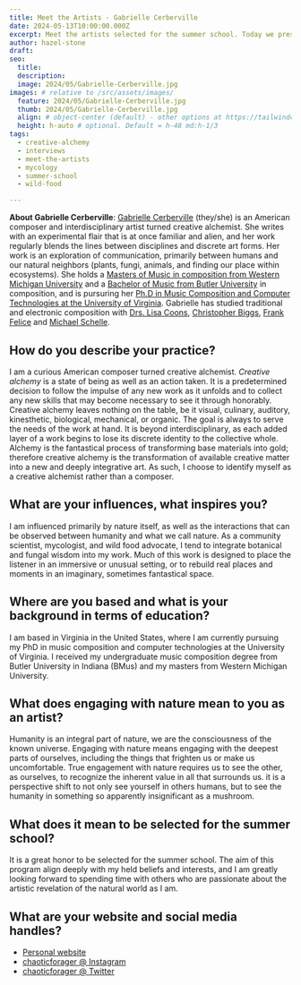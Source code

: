 ```yaml
---
title: Meet the Artists - Gabrielle Cerberville
date: 2024-05-13T10:00:00.000Z
excerpt: Meet the artists selected for the summer school. Today we present the work of Gabrielle Cerberville.
author: hazel-stone
draft: 
seo:
  title:
  description:
  image: 2024/05/Gabrielle-Cerberville.jpg
images: # relative to /src/assets/images/
  feature: 2024/05/Gabrielle-Cerberville.jpg
  thumb: 2024/05/Gabrielle-Cerberville.jpg
  align: # object-center (default) - other options at https://tailwindcss.com/docs/object-position
  height: h-auto # optional. Default = h-48 md:h-1/3
tags:
  - creative-alchemy
  - interviews
  - meet-the-artists
  - mycology
  - summer-school
  - wild-food

---
```


**About Gabrielle Cerberville**: [Gabrielle Cerberville](https://gabriellecerberville.com/) (they/she) is an American composer and interdisciplinary artist turned creative alchemist. She writes with an experimental flair that is at once familiar and alien, and her work regularly blends the lines between disciplines and discrete art forms. Her work is an exploration of communication, primarily between humans and our natural neighbors (plants, fungi, animals, and finding our place within ecosystems). She holds a [Masters of Music in composition from Western Michigan University](https://wmich.edu/grad/program-masters-music-composition/) and a [Bachelor of Music from Butler University](https://majors.butler.edu/programs/music/) in composition, and is pursuring her [Ph.D in Music Composition and Computer Technologies at the University of Virginia](https://music.virginia.edu/degree/phd). Gabrielle has studied traditional and electronic composition with [Drs. Lisa Coons](https://www.lisarcoons.com/), [Christopher Biggs](https://christopherbiggsmusic.com/), [Frank Felice](https://www.frank-felice.com/) and [Michael Schelle](http://www.schellemusic.com).


## How do you describe your practice?

I am a curious American composer turned creative alchemist. *Creative alchemy* is a state of being as well as an action taken. It is a predetermined decision to follow the impulse of any new work as it unfolds and to collect any new skills that may become necessary to see it through honorably. Creative alchemy leaves nothing on the table, be it visual, culinary, auditory, kinesthetic, biological, mechanical, or organic. The goal is always to serve the needs of the work at hand. It is beyond interdisciplinary, as each added layer of a work begins to lose its discrete identity to the collective whole. Alchemy is the fantastical process of transforming base materials into gold; therefore creative alchemy is the transformation of available creative matter into a new and deeply integrative art. As such, I choose to identify myself as a creative alchemist rather than a composer.

## What are your influences, what inspires you?

I am influenced primarily by nature itself, as well as the interactions that can be observed between humanity and what we call nature. As a community scientist, mycologist, and wild food advocate, I tend to integrate botanical and fungal wisdom into my work. Much of this work is designed to place the listener in an immersive or unusual setting, or to rebuild real places and moments in an imaginary, sometimes fantastical space.

## Where are you based and what is your background in terms of education?

I am based in Virginia in the United States, where I am currently pursuing my PhD in music composition and computer technologies at the University of Virginia. I received my undergraduate music composition degree from Butler University in Indiana (BMus) and my masters from Western Michigan University.

## What does engaging with nature mean to you as an artist?

Humanity is an integral part of nature, we are the consciousness of the known universe. Engaging with nature means engaging with the deepest parts of ourselves, including the things that frighten us or make us uncomfortable. True engagement with nature requires us to see the other, as ourselves, to recognize the inherent value in all that surrounds us. it is a perspective shift to not only see yourself in others humans, but to see the humanity in something so apparently insignificant as a mushroom.


## What does it mean to be selected for the summer school?

It is a great honor to be selected for the summer school. The aim of this program align deeply with my held beliefs and interests, and I am greatly looking forward to spending time with others who are passionate about the artistic revelation of the natural world as I am.

## What are your website and social media handles?

* [Personal website](https://gabriellecerberville.com/)
* [chaoticforager @ Instagram](https://www.instagram.com/chaoticforager/)
* [chaoticforager @ Twitter](https://twitter.com/chaoticforager)

